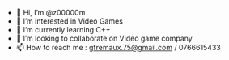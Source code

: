 - 👋 Hi, I’m @z00000m
- 👀 I’m interested in Video Games
- 🌱 I’m currently learning C++
- 💞️ I’m looking to collaborate on Video game company
- 📫 How to reach me : gfremaux.75@gmail.com / 0766615433

<!---
z00000m/z00000m is a ✨ special ✨ repository because its `README.md` (this file) appears on your GitHub profile.
You can click the Preview link to take a look at your changes.
--->
